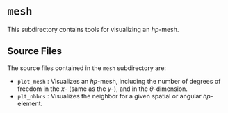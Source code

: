 `mesh`
================================================================================

This subdirectory contains tools for visualizing an *hp*-mesh.

Source Files
--------------------------------------------------------------------------------

The source files contained in the `mesh` subdirectory are:

- `plot_mesh` : Visualizes an *hp*-mesh, including the number of degrees of freedom in the $x$- (same as the $y$-), and in the $\theta$-dimension.
- `plt_nhbrs` : Visualizes the neighbor for a given spatial or angular *hp*-element.